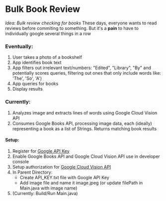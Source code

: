 # Bulk Book Review
*Idea: Bulk review checking for books*
These days, everyone wants to read reviews before commiting to something. But it's a **pain** to have to individually google several things in a row

### Eventually: 
1. User takes a photo of a bookshelf
2. App identifies book text
3. App filters out irrelevant text/numbers: "Edited", "Library", "By" and potentially scores queries, filtering out ones that only include words like: 'The', 'So', 'A')
4. App queries for books
5. Display results

### Currently:
1. Analyzes image and extracts lines of words using Google Cloud Vision API
2. Consumes Google Books API, processing image data, each (ideally) representing a book as a list of Strings.
Returns matching book results


#### Setup: 
1. Register for [Google API Key](https://console.developers.google.com/)
2. Enable Google Books API and Google Cloud Vision API use in developer console
3. Setup authorization for [Google Cloud Vision API](https://cloud.google.com/vision/docs/setup)
4. In Parent Directory:
    - Create API_KEY.txt file with Google API Key
    - Add image file and name it image.jpeg (or update filePath in Main.java with image name)
6. (Currently: Build/Run Main.java)
